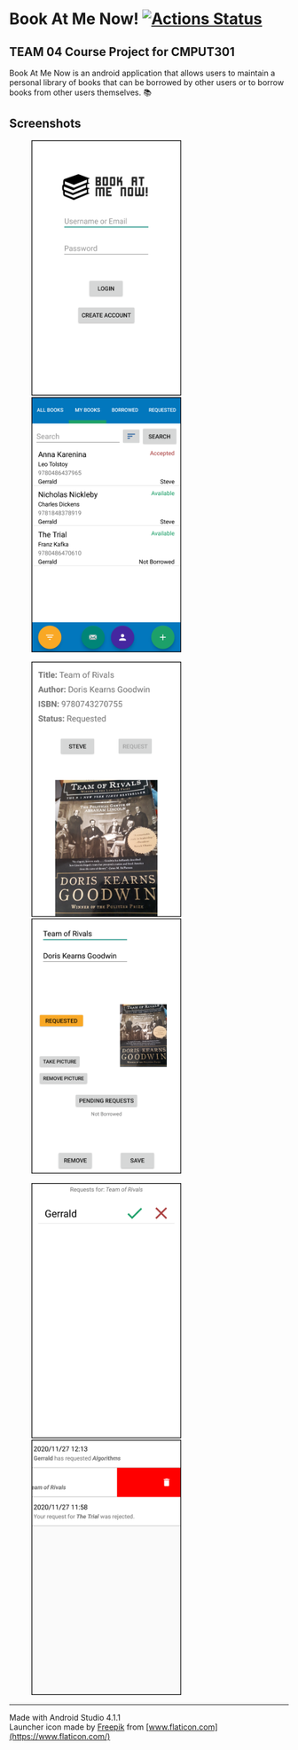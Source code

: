 # Book At Me Now! [![Actions Status](https://github.com/CMPUT301F20T04/BookAtMeNow/workflows/Build/badge.svg)](https://github.com/CMPUT301F20T04/BookAtMeNow/actions)


## TEAM 04 Course Project for CMPUT301

Book At Me Now is an android application that allows users to maintain a personal library of books that can be borrowed by other users or to borrow books from other users themselves. 📚


## Screenshots

<p float="left">
  <img src="https://github.com/jnirwin91/listycity-jnirwin/blob/master/doc/readme_images/login_screen.png" height="460" width="270" hspace="40"> 
  <img src="https://github.com/jnirwin91/listycity-jnirwin/blob/master/doc/readme_images/mybooks_screen.png" height="460" width="270" hspace="40">
</p>

<p float="left">
  <img src="https://github.com/jnirwin91/listycity-jnirwin/blob/master/doc/readme_images/abook_screen.png" height="460" width="270" hspace="40"> 
  <img src="https://github.com/jnirwin91/listycity-jnirwin/blob/master/doc/readme_images/mybook_screen.png" height="460" width="270" hspace="40"> 
</p>

<p float="left">
    <img src="https://github.com/jnirwin91/listycity-jnirwin/blob/master/doc/readme_images/requests_screen.png" height="460" width="270" hspace="40">
    <img src="https://github.com/jnirwin91/listycity-jnirwin/blob/master/doc/readme_images/notifications_screen.png" height="460" width="270" hspace="40">
</p>






***
Made with Android Studio 4.1.1  
Launcher icon made by [Freepik](https://www.flaticon.com/authors/freepik) from [www.flaticon.com](https://www.flaticon.com/)
